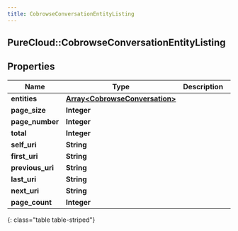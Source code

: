 ```yaml
---
title: CobrowseConversationEntityListing
---
```

## PureCloud::CobrowseConversationEntityListing

## Properties

|Name | Type | Description | Notes|
|------------ | ------------- | ------------- | -------------|
| **entities** | [**Array&lt;CobrowseConversation&gt;**](CobrowseConversation.html) |  | [optional] |
| **page_size** | **Integer** |  | [optional] |
| **page_number** | **Integer** |  | [optional] |
| **total** | **Integer** |  | [optional] |
| **self_uri** | **String** |  | [optional] |
| **first_uri** | **String** |  | [optional] |
| **previous_uri** | **String** |  | [optional] |
| **last_uri** | **String** |  | [optional] |
| **next_uri** | **String** |  | [optional] |
| **page_count** | **Integer** |  | [optional] |
{: class="table table-striped"}


